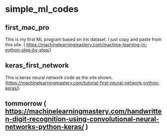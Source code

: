 # simple_ml_codes
## first_mac_pro
This is my first ML program based on Iris dataset. I just copy and paste from this site. ( https://machinelearningmastery.com/machine-learning-in-python-step-by-step/) 

## keras_first_network
This is keras neural network code as the site shown. (https://machinelearningmastery.com/tutorial-first-neural-network-python-keras/)

## tommorrow ( https://machinelearningmastery.com/handwritten-digit-recognition-using-convolutional-neural-networks-python-keras/ )
